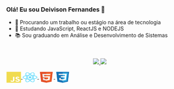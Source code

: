 ### Olá! Eu sou Deivison Fernandes  👋


- 🔭 Procurando um trabalho ou estágio na área de tecnologia
- 🌱 Estudando JavaScript, ReactJS e NODEJS
- 📚 Sou graduando em Análise e Desenvolvimento de Sistemas
<br/>
<br/>
<div align="center">
  <a href="https://github.com/fernandedfa">
  <img height="180em" src="https://github-readme-stats.vercel.app/api?username=fernandedfa&show_icons=true&theme=dark&include_all_commits=true&count_private=true"/>
  <img height="180em" src="https://github-readme-stats.vercel.app/api/top-langs/?username=fernandedfa&layout=compact&langs_count=7&theme=dark"/>
</div>
  
<div style="display: inline_block"><br>
  <img align="center" alt="Deivison-Js" height="30" width="40" src="https://raw.githubusercontent.com/devicons/devicon/master/icons/javascript/javascript-plain.svg">
  <img align="center" alt="Deivison-React" height="30" width="40" src="https://raw.githubusercontent.com/devicons/devicon/master/icons/react/react-original.svg">
  <img align="center" alt="Deivison-HTML" height="30" width="40" src="https://raw.githubusercontent.com/devicons/devicon/master/icons/html5/html5-original.svg">
  <img align="center" alt="Deivison-CSS" height="30" width="40" src="https://raw.githubusercontent.com/devicons/devicon/master/icons/css3/css3-original.svg">
</div>
